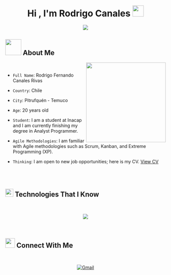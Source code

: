 <h1 align="center">Hi , I'm Rodrigo Canales <img src="https://media.giphy.com/media/hvRJCLFzcasrR4ia7z/giphy.gif" width="35"></h1>

<p align="center">
    <a href="https://github.com/DenverCoder1/readme-typing-svg"><img src="https://readme-typing-svg.herokuapp.com?font=Time+New+Roman&color=cyan&size=20&center=true&vCenter=true&width=800&height=100&lines=Welcome+to+my+profile..&hearts;++;I'm+a+analyst+programmer;I+enjoy+challenging+myself+and+learning+new+things;Thank+you+for+viewing+my+profile..&hearts;"></a>
</p>


## <picture><img src = "https://github.com/7oSkaaa/7oSkaaa/blob/main/Images/about_me.gif?raw=true" width = 50px></picture>&nbsp;**About Me**

<picture> <img align="right" src="https://github.com/7oSkaaa/7oSkaaa/blob/main/Images/Right_Side.gif?raw=true" width = 250px></picture>

<br>  

- `Full Name`: Rodrigo Fernando Canales Rivas

- `Country`: Chile

- `City`: Pitrufquén - Temuco

- `Age`: 20 years old

- `Student`: I am a student at Inacap and I am currently finishing my degree in Analyst Programmer.

- `Agile Methodologies`: I am familiar with Agile methodologies such as Scrum, Kanban, and Extreme Programming (XP).

- `Thinking`: I am open to new job opportunities; here is my CV. [View CV](https://drive.google.com/drive/folders/1S8qYuE1fzDpMFjZgDk9_pEBeNPZ7Ojkc?usp=sharing)

<br>

<br>

## <img src="https://media2.giphy.com/media/QssGEmpkyEOhBCb7e1/giphy.gif?cid=ecf05e47a0n3gi1bfqntqmob8g9aid1oyj2wr3ds3mg700bl&rid=giphy.gif" width ="25">&nbsp;**Technologies That I Know**
<br>

<p align="center">

</div>
<!--tech stack icons-->
<p align="center">
  <a href="https://skillicons.dev">
    <img src="https://skillicons.dev/icons?i=git,css,discord,figma,github,androidstudio,html,js,linux,mongodb,mysql,django,nodejs,postman,py,react,bootstrap,vscode,notion,obsidian" />
  </a>
</p>



<br>   
    

</p>

## <img src="https://media.giphy.com/media/iY8CRBdQXODJSCERIr/giphy.gif" width="30px">&nbsp;**Connect With Me**

<br>

<p align="center">
  <a href="https://mailto:dev.rcanales@gmail.com"><img src="https://img.shields.io/badge/gmail-%23EA4335.svg?style=plastic&logo=gmail&logoColor=white" alt="Gmail"/></a>
</p>